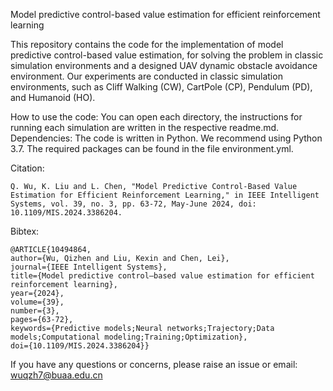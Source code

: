 Model predictive control-based value estimation for efficient reinforcement learning

This repository contains the code for the implementation of model predictive control-based value estimation, for solving the problem in classic simulation environments and a designed UAV dynamic obstacle avoidance environment. Our experiments are conducted in classic simulation environments, such as Cliff Walking (CW), CartPole (CP), Pendulum (PD), and Humanoid (HO).

How to use the code:
    You can open each directory, the instructions for running each simulation are written in the respective readme.md.
Dependencies:
    The code is written in Python. We recommend using Python 3.7. The required packages can be found in the file environment.yml.

Citation:

    Q. Wu, K. Liu and L. Chen, "Model Predictive Control-Based Value Estimation for Efficient Reinforcement Learning," in IEEE Intelligent Systems, vol. 39, no. 3, pp. 63-72, May-June 2024, doi: 10.1109/MIS.2024.3386204.

Bibtex:

    @ARTICLE{10494864,
    author={Wu, Qizhen and Liu, Kexin and Chen, Lei},
    journal={IEEE Intelligent Systems}, 
    title={Model predictive control–based value estimation for efficient reinforcement learning}, 
    year={2024},
    volume={39},
    number={3},
    pages={63-72},
    keywords={Predictive models;Neural networks;Trajectory;Data models;Computational modeling;Training;Optimization},
    doi={10.1109/MIS.2024.3386204}}


If you have any questions or concerns, please raise an issue or email: wuqzh7@buaa.edu.cn
